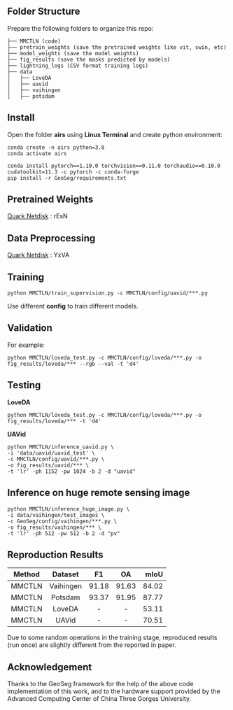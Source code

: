
## Folder Structure

Prepare the following folders to organize this repo:
```none
├── MMCTLN (code)
├── pretrain_weights (save the pretrained weights like vit, swin, etc)
├── model_weights (save the model weights)
├── fig_results (save the masks predicted by models)
├── lightning_logs (CSV format training logs)
├── data
│   ├── LoveDA
│   ├── uavid
│   ├── vaihingen
│   ├── potsdam 
```

## Install

Open the folder **airs** using **Linux Terminal** and create python environment:
```
conda create -n airs python=3.8
conda activate airs

conda install pytorch==1.10.0 torchvision==0.11.0 torchaudio==0.10.0 cudatoolkit=11.3 -c pytorch -c conda-forge
pip install -r GeoSeg/requirements.txt
```

## Pretrained Weights

[Quark Netdisk](https://pan.quark.cn/s/6ad115af5302) : rEsN

## Data Preprocessing

[Quark Netdisk](https://pan.quark.cn/s/dd067d024b07) : YxVA


## Training

```
python MMCTLN/train_supervision.py -c MMCTLN/config/uavid/***.py
```
Use different **config** to train different models.

## Validation

For example:
```
python MMCTLN/loveda_test.py -c MMCTLN/config/loveda/***.py -o fig_results/loveda/*** --rgb --val -t 'd4'
```

## Testing

**LoveDA**
```
python MMCTLN/loveda_test.py -c MMCTLN/config/loveda/***.py -o fig_results/loveda/*** -t 'd4'
```

**UAVid**
```
python MMCTLN/inference_uavid.py \
-i 'data/uavid/uavid_test' \
-c MMCTLN/config/uavid/***.py \
-o fig_results/uavid/*** \
-t 'lr' -ph 1152 -pw 1024 -b 2 -d "uavid"
```

## Inference on huge remote sensing image
```
python MMCTLN/inference_huge_image.py \
-i data/vaihingen/test_images \
-c GeoSeg/config/vaihingen/***.py \
-o fig_results/vaihingen/*** \
-t 'lr' -ph 512 -pw 512 -b 2 -d "pv"
```



## Reproduction Results
|    Method     |  Dataset  |  F1   |  OA   |  mIoU |
|:-------------:|:---------:|:-----:|:-----:|------:|
|  MMCTLN   | Vaihingen | 91.18 | 91.63 | 84.02 |
|  MMCTLN   |  Potsdam  | 93.37 | 91.95 | 87.77 |
|  MMCTLN   |  LoveDA   |   -   |   -   | 53.11 |
|  MMCTLN   |   UAVid   |   -   |   -   | 70.51 |


Due to some random operations in the training stage, reproduced results (run once) are slightly different from the reported in paper.



## Acknowledgement

Thanks to the GeoSeg framework for the help of the above code implementation of this work, and to the hardware support provided by the Advanced Computing Center of China Three Gorges University.
